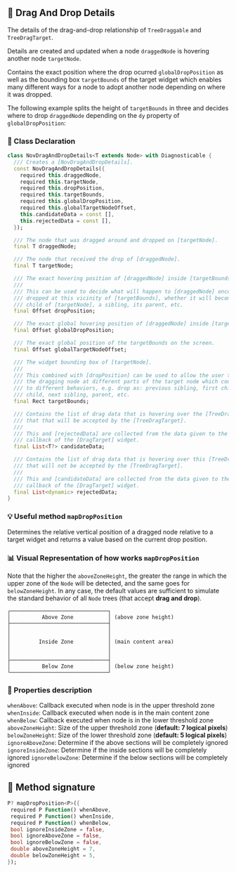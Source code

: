 ## 🏹 Drag And Drop Details

The details of the drag-and-drop relationship of `TreeDraggable` and `TreeDragTarget`.

Details are created and updated when a node `draggedNode` is hovering another node `targetNode`.
 
Contains the exact position where the drop ocurred `globalDropPosition` as well as the bounding box `targetBounds` of the target widget which enables many different ways for a node to adopt another node depending on where it was dropped.
 
The following example splits the height of `targetBounds` in three and decides where to drop `draggedNode` depending on the `dy` property of `globalDropPosition`:

### 🔎 Class Declaration

```dart
class NovDragAndDropDetails<T extends Node> with Diagnosticable {
  /// Creates a [NovDragAndDropDetails].
  const NovDragAndDropDetails({
    required this.draggedNode,
    required this.targetNode,
    required this.dropPosition,
    required this.targetBounds,
    required this.globalDropPosition,
    required this.globalTargetNodeOffset,
    this.candidateData = const [],
    this.rejectedData = const [],
  });

  /// The node that was dragged around and dropped on [targetNode].
  final T draggedNode;

  /// The node that received the drop of [draggedNode].
  final T targetNode;

  /// The exact hovering position of [draggedNode] inside [targetBounds].
  ///
  /// This can be used to decide what will happen to [draggedNode] once it is
  /// dropped at this vicinity of [targetBounds], whether it will become a
  /// child of [targetNode], a sibling, its parent, etc.
  final Offset dropPosition;

  /// The exact global hovering position of [draggedNode] inside [targetBounds].
  final Offset globalDropPosition;

  /// The exact global position of the targetBounds on the screen.
  final Offset globalTargetNodeOffset;

  /// The widget bounding box of [targetNode].
  ///
  /// This combined with [dropPosition] can be used to allow the user to drop
  /// the dragging node at different parts of the target node which could lead
  /// to different behaviors, e.g. drop as: previous sibling, first child, last
  /// child, next sibling, parent, etc.
  final Rect targetBounds;

  /// Contains the list of drag data that is hovering over the [TreeDragTarget]
  /// that that will be accepted by the [TreeDragTarget].
  ///
  /// This and [rejectedData] are collected from the data given to the builder
  /// callback of the [DragTarget] widget.
  final List<T?> candidateData;

  /// Contains the list of drag data that is hovering over this [TreeDragTarget]
  /// that will not be accepted by the [TreeDragTarget].
  ///
  /// This and [candidateData] are collected from the data given to the builder
  /// callback of the [DragTarget] widget.
  final List<dynamic> rejectedData;
}
```

### 💡 Useful method `mapDropPosition`

Determines the relative vertical position of a dragged node relative to a target widget
and returns a value based on the current drop position.

### 📊 Visual Representation of how works `mapDropPosition`

Note that the higher the `aboveZoneHeight`, the greater the range in which the upper zone of the `Node` will be detected, and the same goes for `belowZoneHeight`. In any case, the default values are sufficient to simulate the standard behavior of all `Node` trees (that accept **drag and drop**).

```
┌───────────────────────────────┐
│          Above Zone           │ (above zone height)
├───────────────────────────────┤
│                               │
│                               │
│         Inside Zone           │ (main content area)
│                               │
│                               │
├───────────────────────────────┤
│          Below Zone           │ (below zone height)
└───────────────────────────────┘
```

### 📑 Properties description 

`whenAbove`: Callback executed when node is in the upper threshold zone
`whenInside`: Callback executed when node is in the main content zone
`whenBelow`: Callback executed when node is in the lower threshold zone
`aboveZoneHeight`: Size of the upper threshold zone (**default: 7 logical pixels**)
`belowZoneHeight`: Size of the lower threshold zone (**default: 5 logical pixels**)
`ignoreAboveZone`: Determine if the above sections will be completely ignored
`ignoreInsideZone`: Determine if the inside sections will be completely ignored
`ignoreBelowZone`: Determine if the below sections will be completely ignored

## 🔎 Method signature

```dart
P? mapDropPosition<P>({
 required P Function() whenAbove,
 required P Function() whenInside,
 required P Function() whenBelow,
 bool ignoreInsideZone = false,
 bool ignoreAboveZone = false,
 bool ignoreBelowZone = false,
 double aboveZoneHeight = 7,
 double belowZoneHeight = 5,
});
```

